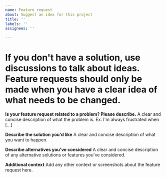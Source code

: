 ```yaml
---
name: Feature request
about: Suggest an idea for this project
title: ''
labels: ''
assignees: ''

---
```


# If you don't have a solution, use discussions to talk about ideas. Feature requests should only be made when you have a clear idea of what needs to be changed.

**Is your feature request related to a problem? Please describe.**
A clear and concise description of what the problem is. Ex. I'm always frustrated when [...]

**Describe the solution you'd like**
A clear and concise description of what you want to happen.

**Describe alternatives you've considered**
A clear and concise description of any alternative solutions or features you've considered.

**Additional context**
Add any other context or screenshots about the feature request here.
